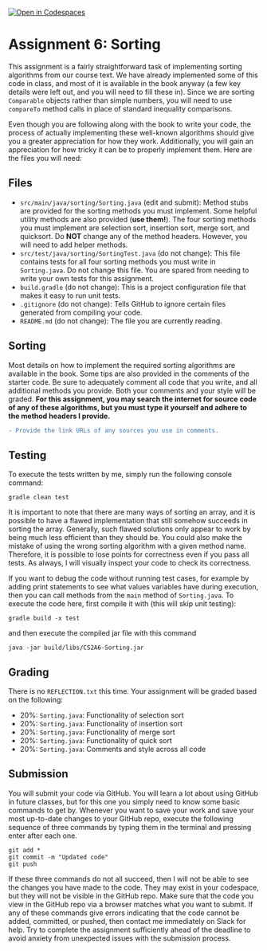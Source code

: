 [![Open in Codespaces](https://classroom.github.com/assets/launch-codespace-7f7980b617ed060a017424585567c406b6ee15c891e84e1186181d67ecf80aa0.svg)](https://classroom.github.com/open-in-codespaces?assignment_repo_id=14137263)
# Assignment 6: Sorting

This assignment is a fairly straightforward task of implementing sorting algorithms from our course text. We have already implemented some of this code in class, and most of it is available in the book anyway (a few key details were left out, and you will need to fill these in). Since we are sorting `Comparable` objects rather than simple numbers, you will need to use `compareTo` method calls in place of standard inequality comparisons.
	
Even though you are following along with the book to write your code, the process of actually implementing these well-known algorithms should give you a greater appreciation for how they work. Additionally, you will gain an appreciation for how tricky it can be to properly implement them. Here are the files you will need:

## Files

- `src/main/java/sorting/Sorting.java` (edit and submit): Method stubs are provided for the sorting methods you must implement. Some helpful utility methods are also provided (**use them!**). The four sorting methods you must implement are selection sort, insertion sort, merge sort, and quicksort. Do **NOT** change any of the method headers. However, you will need to add helper methods.
- `src/test/java/sorting/SortingTest.java` (do not change): This file contains tests for all four sorting methods you must write in `Sorting.java`. Do not change this file. You are spared from needing to write your own tests for this assignment.
- `build.gradle` (do not change): This is a project configuration file that makes it easy to run unit tests.
- `.gitignore` (do not change): Tells GitHub to ignore certain files generated from compiling your code.
- `README.md` (do not change): The file you are currently reading.

## Sorting

Most details on how to implement the required sorting algorithms are available in the book. Some tips are also provided in the comments of the starter code. Be sure to adequately comment all code that you write, and all additional methods you provide. Both your comments and your style will be graded. **For this assignment, you may search the internet for source code of any of these algorithms, but you must type it yourself and adhere to the method headers I provide.** 

```diff
- Provide the link URLs of any sources you use in comments.
```

## Testing

To execute the tests written by me, simply run the following console command:

```
gradle clean test
```

It is important to note that there are many ways of sorting an array, and it is possible to have a flawed implementation that still somehow succeeds in sorting the array. Generally, such flawed solutions only appear to work by being much less efficient than they should be. You could also make the mistake of using the wrong sorting algorithm with a given method name. Therefore, it is possible to lose points for correctness even if you pass all tests. As always, I will visually inspect your code to check its correctness.

If you want to debug the code without running test cases, for example by adding print statements to see what values variables have during execution, then you can call methods from the `main` method of `Sorting.java`. To execute the code here, first compile it with (this will skip unit testing):
```
gradle build -x test
```
and then execute the compiled jar file with this command
```
java -jar build/libs/CS2A6-Sorting.jar
```

## Grading

There is no `REFLECTION.txt` this time. Your assignment will be graded based on the following:

- 20%: `Sorting.java`: Functionality of selection sort
- 20%: `Sorting.java`: Functionality of insertion sort
- 20%: `Sorting.java`: Functionality of merge sort
- 20%: `Sorting.java`: Functionality of quick sort
- 20%: `Sorting.java`: Comments and style across all code

## Submission

You will submit your code via GitHub. You will learn a lot about using GitHub in future classes, but for this one you simply need to know some basic commands to get by. Whenever you want to save your work and save your most up-to-date changes to your GitHub repo, execute the following sequence of three commands by typing them in the terminal and pressing enter after each one.

```
git add *
git commit -m "Updated code"
git push
```

If these three commands do not all succeed, then I will not be able to see the changes you have made to the code. They may exist in your codespace, but they will not be visible in the GitHub repo. Make sure that the code you view in the GitHub repo via a browser matches what you want to submit. If any of these commands give errors indicating that the code cannot be added, committed, or pushed, then contact me immediately on Slack for help. Try to complete the assignment sufficiently ahead of the deadline to avoid anxiety from unexpected issues with the submission process.
